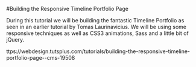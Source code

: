 #Building the Responsive Timeline Portfolio Page

During this tutorial we will be building the fantastic Timeline Portfolio as seen in an earlier tutorial by Tomas Laurinavicius. We will be using some responsive techniques as well as CSS3 animations, Sass and a little bit of jQuery.

ttps://webdesign.tutsplus.com/tutorials/building-the-responsive-timeline-portfolio-page--cms-19508
